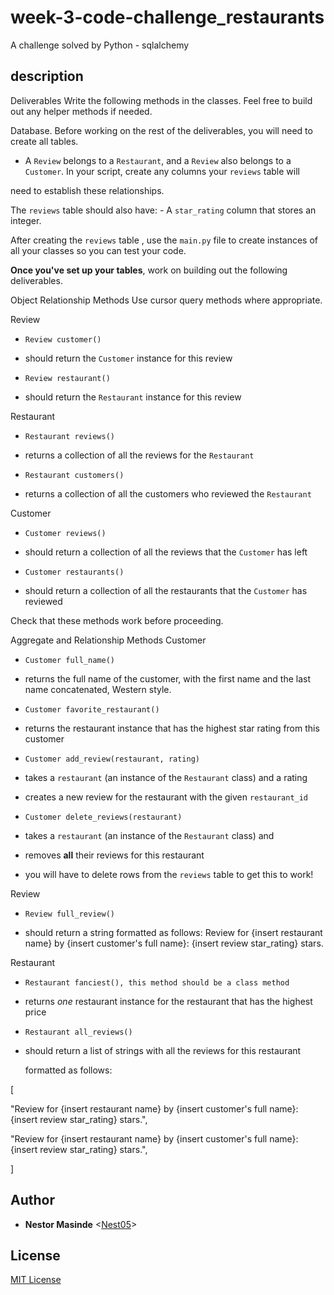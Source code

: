 # week-3-code-challenge_restaurants
A challenge solved by Python - sqlalchemy

## description

Deliverables
Write the following methods in the classes. Feel free to build out any helper methods if needed.

Database.
Before working on the rest of the deliverables, you will need to create all tables.

- A `Review` belongs to a `Restaurant`, and a `Review` also belongs to a  `Customer`.  In your script, create any columns your `reviews` table will

 need to establish these relationships.

The `reviews` table should also have:  - A `star_rating` column that stores an integer.

After creating the `reviews` table , use the `main.py` file to create instances of all your classes so you can test your code.

**Once you've set up your tables**, work on building out the following deliverables.

Object Relationship Methods
Use cursor query methods where appropriate.

Review
- `Review customer()`

 - should return the `Customer` instance for this review

- `Review restaurant()`

 - should return the `Restaurant` instance for this review

Restaurant
- `Restaurant reviews()`

 - returns a collection of all the reviews for the `Restaurant`

- `Restaurant customers()`

 - returns a collection of all the customers who reviewed the `Restaurant`

Customer
- `Customer reviews()`

 - should return a collection of all the reviews that the `Customer` has left

- `Customer restaurants()`

 - should return a collection of all the restaurants that the `Customer` has reviewed

 Check that these methods work before proceeding.

Aggregate and Relationship Methods
Customer
- `Customer full_name()`

 - returns the full name of the customer, with the first name and the last name  concatenated, Western style.

- `Customer favorite_restaurant()`

 - returns the restaurant instance that has the highest star rating from this customer

- `Customer add_review(restaurant, rating)`

 - takes a `restaurant` (an instance of the `Restaurant` class) and a rating

 - creates a new review for the restaurant with the given `restaurant_id`

- `Customer delete_reviews(restaurant)`

 - takes a `restaurant` (an instance of the `Restaurant` class) and

 - removes **all** their reviews for this restaurant

 - you will have to delete rows from the `reviews` table to get this to work!

 

Review
- `Review full_review()`

 - should return a string formatted as follows:
Review for {insert restaurant name} by {insert customer's full name}: {insert review star_rating} stars.

Restaurant
- `Restaurant fanciest(), this method should be a class method`

- returns _one_ restaurant instance for the restaurant that has the highest   price

- `Restaurant all_reviews()`

- should return a list of strings with all the reviews for this restaurant

  formatted as follows:

[

"Review for {insert restaurant name} by {insert customer's full name}: {insert review star_rating} stars.",

"Review for {insert restaurant name} by {insert customer's full name}: {insert review star_rating} stars.",

]



## Author
- **Nestor Masinde** <[Nest05](https://github.com/Nest05)>

## License

[MIT License](LICENSE)